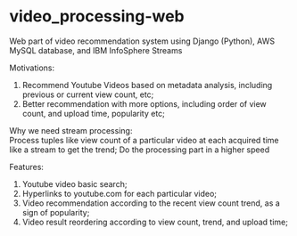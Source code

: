 video_processing-web
====================

Web part of video recommendation system using Django (Python), AWS MySQL database, and IBM InfoSphere Streams

Motivations:
1. Recommend Youtube Videos based on metadata analysis, including previous or current view count, etc;
2. Better recommendation with more options, including order of view count, and upload time, popularity etc;

Why we need stream processing:  
Process tuples like view count of a particular video at each acquired time like a stream to get the trend;
Do the processing part in a higher speed 

Features:
1. Youtube video basic search;
2. Hyperlinks to youtube.com for each particular video;
3. Video recommendation according to the recent view count trend, as a sign of popularity;
4. Video result reordering according to view count, trend, and upload time;
